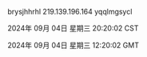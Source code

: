 brysjhhrhl 219.139.196.164 yqqlmgsycl

2024年 09月 04日 星期三 20:20:02 CST

2024年 09月 04日 星期三 12:20:02 GMT
